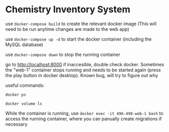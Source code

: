 # Chemistry Inventory System

use ```docker-compose build``` to create the relevant docker image (This will need to be run anytime changes are made to the web app)

use ```docker-compose up -d``` to start the docker container (including the MySQL database)

use ```docker-compose down``` to stop the running container

go to <http://localhost:8000>
if inaccesible, double check docker. Sometimes the "web-1" container stops running and needs to be started again (press the play button in docker desktop). Known bug, will try to figure out why

useful commands:

```docker ps```

```docker volume ls```

While the container is running, use ```docker exec -it 496-498-web-1 bash``` to access the running container, where you can panually create migrations if necessary

